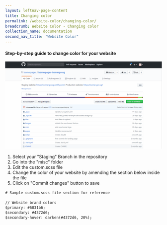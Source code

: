 ```yaml
---
layout: leftnav-page-content
title: Changing color
permalink: /website-color/changing-color/
breadcrumb: Website Color - Changing color
collection_name: documentation
second_nav_title: "Website Color"
---
```

#### **Step-by-step guide to change color for your website**
![How to change the colors for your website](/images/resources/website-color-change.gif)

1. Select your "Staging" Branch in the repository
2. Go into the "misc" folder
3. Edit the custom.scss file
4. Change the color of your website by amending the section below inside the file
5. Click on "Commit changes" button to save

```
# Sample custom.scss file section for reference

// Website brand colors
$primary: #6031b6;
$secondary: #4372d6;
$secondary-hover: darken(#4372d6, 20%);
```
